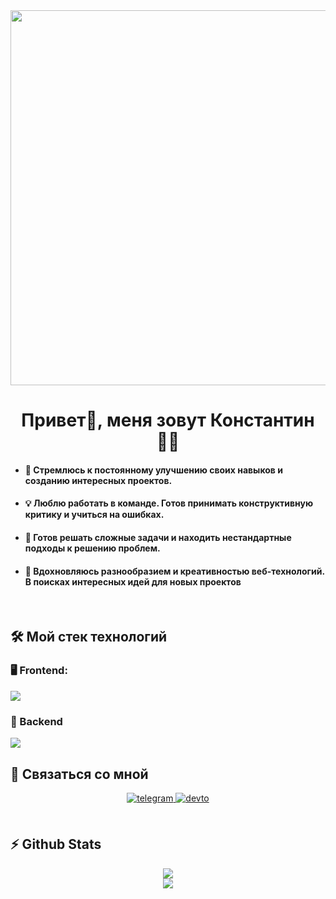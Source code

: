 <div align="center">
<img src="https://i.pinimg.com/originals/8b/35/fe/8b35fef55fba1a201c9c7a11d3ec3d64.gif" align="center" height="" width="600" />
</div>  

# <div align="center">Привет👋, меня зовут Константин 👨‍💻 </div>


- #### 🌱   Стремлюсь к постоянному улучшению своих навыков и созданию интересных проектов.


- #### 💡 Люблю работать в команде. Готов принимать конструктивную критику и учиться на ошибках.


- #### 🧩 Готов решать сложные задачи и находить нестандартные подходы к решению проблем.


- #### 🚀 Вдохновляюсь разнообразием и креативностью веб-технологий. В поисках интересных идей для новых проектов


<br/>  


## 🛠️ Мой стек технологий




### 🖥️ Frontend:
<img src="https://skillicons.dev/icons?i=html,css,scss,javascript,typescript,react,redux&perline=7" />



### 🔧 Backend
<img src="https://skillicons.dev/icons?i=nodejs,express,postgres,mongo&perline=7" />



<br/>  


## 📡 Связаться со мной
<div align="center">

<a href="t.me/phillharmonia" target="_blank">
<img src=https://img.shields.io/badge/telegram-%2300acee.svg?&style=for-the-badge&logo=telegram&logoColor=white alt=telegram style="margin-bottom: 5px;" />
</a>
<a href="mailto:phillharmonia@gmail.com" target="_blank">
<img src=https://img.shields.io/badge/GMAIL-%2308090A.svg?&style=for-the-badge&logo=gmail&logoColor=white alt=devto style="margin-bottom: 5px;" />
</a>

</div>  


<br/>  


## ⚡ Github Stats
<div align="center"><img src="https://github-readme-stats.vercel.app/api/top-langs/?username=phillharmonia&theme=dark&layout=compact&hide_border=true&bg_color=00000000"></div>  
<div align="center"><img src="https://github-readme-stats.vercel.app/api?username=phillharmonia&count_private=true&show_icons=true&theme=dark&hide_border=true&bg_color=00000000" /></div>
<br/>  
